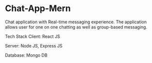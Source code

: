# Chat-App-Mern
Chat application with Real-time messaging experience. The application allows user for one on one chatting as well as group-based messaging.

Tech Stack
Client: React JS

Server: Node JS, Express JS

Database: Mongo DB
